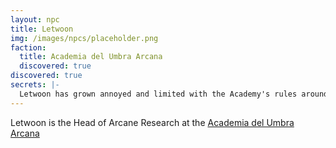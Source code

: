 ```yaml
---
layout: npc
title: Letwoon
img: /images/npcs/placeholder.png
faction:
  title: Academia del Umbra Arcana
  discovered: true
discovered: true
secrets: |-
  Letwoon has grown annoyed and limited with the Academy's rules around research. He had hoped to expand the rules and realm of arcane research possibilities by becoming the Head of Arcane Research, but has still been heavily restricted. To combat the limitations of the Academy, he has created his own research facility in secret and has begun a number of questionable experiments.
---
```

Letwoon is the Head of Arcane Research at the [Academia del Umbra Arcana]({{site.baseurl}}/locations/acadeia-del-umbra-arcana)